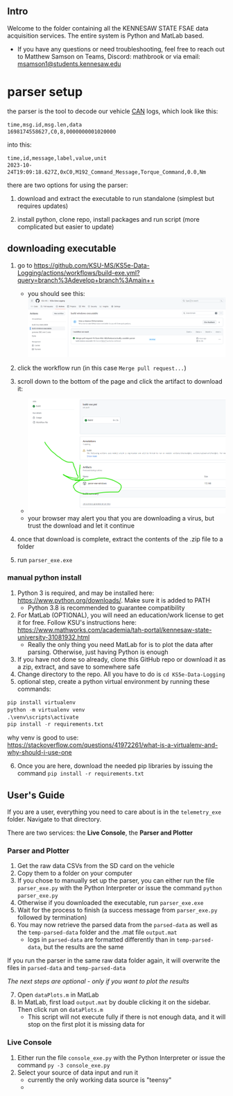 
## Intro

Welcome to the folder containing all the KENNESAW STATE FSAE data acquisition services. The entire system is Python and MatLab based.

- If you have any questions or need troubleshooting, feel free to reach out to Matthew Samson on Teams, Discord: mathbrook or via email: <msamson1@students.kennesaw.edu>

# parser setup

the parser is the tool to decode our vehicle [CAN](https://www.csselectronics.com/pages/can-bus-simple-intro-tutorial) logs, which look like this:

```csv
time,msg.id,msg.len,data
1698174558627,C0,8,0000000001020000
```

into this:

```csv
time,id,message,label,value,unit
2023-10-24T19:09:18.627Z,0xC0,M192_Command_Message,Torque_Command,0.0,Nm
```

there are two options for using the parser:

1. download and extract the executable to run standalone (simplest but requires updates)

2. install python, clone repo, install packages and run script (more complicated but easier to update)

## downloading executable

1. go to <https://github.com/KSU-MS/KS5e-Data-Logging/actions/workflows/build-exe.yml?query=branch%3Adevelop+branch%3Amain++>
    - you should see this: ![picture of workflow run page](readmepics/image.png)
2. click the workflow run (in this case `Merge pull request...`)

3. scroll down to the bottom of the page and click the artifact to download it:
    - ![picture of artifact download under workflow run](readmepics/image1.png)
    - your browser may alert you that you are downloading a virus, but trust the download and let it continue

4. once that download is complete, extract the contents of the .zip file to a folder
5. run `parser_exe.exe`

### manual python install

1. Python 3 is required, and may be installed here: <https://www.python.org/downloads/>. Make sure it is added to PATH
    - Python 3.8 is recommended to guarantee compatibility
2. For MatLab (OPTIONAL), you will need an education/work license to get it for free. Follow KSU's instructions here: <https://www.mathworks.com/academia/tah-portal/kennesaw-state-university-31081932.html>
    - Really the only thing you need MatLab for is to plot the data after parsing. Otherwise, just having Python is enough
3. If you have not done so already, clone this GitHub repo or download it as a zip, extract, and save to somewhere safe
4. Change directory to the repo. All you have to do is `cd KS5e-Data-Logging`
5. optional step, create a python virtual environment by running these commands:

```python
pip install virtualenv
python -m virtualenv venv
.\venv\scripts\activate
pip install -r requirements.txt
```

why venv is good to use: <https://stackoverflow.com/questions/41972261/what-is-a-virtualenv-and-why-should-i-use-one>

6. Once you are here, download the needed pip libraries by issuing the command `pip install -r requirements.txt`

## User's Guide

If you are a user, everything you need to care about is in the `telemetry_exe` folder. Navigate to that directory.

There are two services: the **Live Console**, the **Parser and Plotter**

### Parser and Plotter

1. Get the raw data CSVs from the SD card on the vehicle
2. Copy them to a folder on your computer
3. If you chose to manually set up the parser, you can either run the file `parser_exe.py` with the Python Interpreter or issue the command `python parser_exe.py`
4. Otherwise if you downloaded the executable, run `parser_exe.exe`
5. Wait for the process to finish (a success message from `parser_exe.py` followed by termination)
6. You may now retrieve the parsed data from the `parsed-data` as well as the `temp-parsed-data` folder and the .mat file `output.mat`
   - logs in `parsed-data` are formatted differently than in `temp-parsed-data`, but the results are the same

If you run the parser in the same raw data folder again, it will overwrite the files in `parsed-data` and `temp-parsed-data`

_The next steps are optional - only if you want to plot the results_

7. Open `dataPlots.m` in MatLab
8. In MatLab, first load `output.mat` by double clicking it on the sidebar. Then click run on `dataPlots.m`
    - This script will not execute fully if there is not enough data, and it will stop on the first plot it is missing data for

### Live Console

1. Either run the file `console_exe.py` with the Python Interpreter or issue the command `py -3 console_exe.py`
2. Select your source of data input and run it
   - currently the only working data source is "teensy"
   - 
